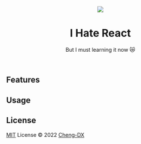 <br>

<p align="center">
<img src="/hate.png" />
</p>

<h1 align="center">I Hate React</h1>

<p align="center">But I must learning it now 😿</p>

<br>

## Features

## Usage

## License

[MIT](./LICENSE) License © 2022 [Cheng-DX](https://github.com/Cheng-DX)
